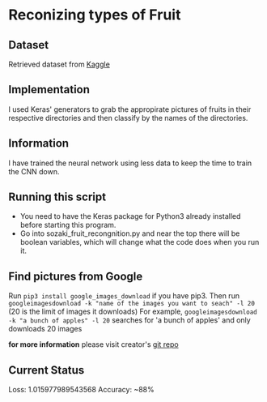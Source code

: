 # Reconizing types of Fruit

## Dataset
Retrieved dataset from [Kaggle](https://www.kaggle.com/moltean/fruits)

## Implementation
I used Keras' generators to grab the appropirate pictures of fruits in their respective directories and then classify by the names of the directories.

## Information
I have trained the neural network using less data to keep the time to train the CNN down.

## Running this script
- You need to have the Keras package for Python3 already installed before starting this program.
- Go into sozaki_fruit_recongnition.py and near the top there will be boolean variables, which will change what the code does when you run it.

## Find pictures from Google
Run `pip3 install google_images_download` if you have pip3.
Then run `googleimagesdownload -k "name of the images you want to seach" -l 20` (20 is the limit of images it downloads)
For example,
`googleimagesdownload -k "a bunch of apples" -l 20` searches for 'a bunch of apples' and only downloads 20 images

**for more information** please visit creator's [git repo](https://github.com/hardikvasa/google-images-download)

## Current Status
Loss: 1.015977989543568
Accuracy: ~88%
